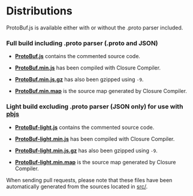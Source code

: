 Distributions
=============

ProtoBuf.js is available either with or without the .proto parser included.

### Full build including .proto parser (.proto and JSON)

* **[ProtoBuf.js](https://raw.githubusercontent.com/dcodeIO/ProtoBuf.js/master/dist/ProtoBuf.js)**
  contains the commented source code.

* **[ProtoBuf.min.js](https://raw.githubusercontent.com/dcodeIO/ProtoBuf.js/master/dist/ProtoBuf.min.js)**
  has been compiled with Closure Compiler.
  
* **[ProtoBuf.min.js.gz](https://raw.githubusercontent.com/dcodeIO/ProtoBuf.js/master/dist/ProtoBuf.min.js.gz)**
  has also been gzipped using `-9`.
  
* **[ProtoBuf.min.map](https://raw.githubusercontent.com/dcodeIO/ProtoBuf.js/master/dist/ProtoBuf.min.map)**
  is the source map generated by Closure Compiler.
  
### Light build excluding .proto parser (JSON only) for use with [pbjs](https://github.com/dcodeIO/ProtoBuf.js/wiki/pbjs)

* **[ProtoBuf-light.js](https://raw.githubusercontent.com/dcodeIO/ProtoBuf.js/master/dist/ProtoBuf-light.js)**
  contains the commented source code.

* **[ProtoBuf-light.min.js](https://raw.githubusercontent.com/dcodeIO/ProtoBuf.js/master/dist/ProtoBuf-light.min.js)**
  has been compiled with Closure Compiler.
  
* **[ProtoBuf-light.min.js.gz](https://raw.githubusercontent.com/dcodeIO/ProtoBuf.js/master/dist/ProtoBuf-light.min.js.gz)**
  has also been gzipped using `-9`.
  
* **[ProtoBuf-light.min.map](https://raw.githubusercontent.com/dcodeIO/ProtoBuf.js/master/dist/ProtoBuf-light.min.map)**
  is the source map generated by Closure Compiler.
  
When sending pull requests, please note that these files have been automatically generated from the sources located in
[src/](https://github.com/dcodeIO/ProtoBuf.js/tree/master/src).
